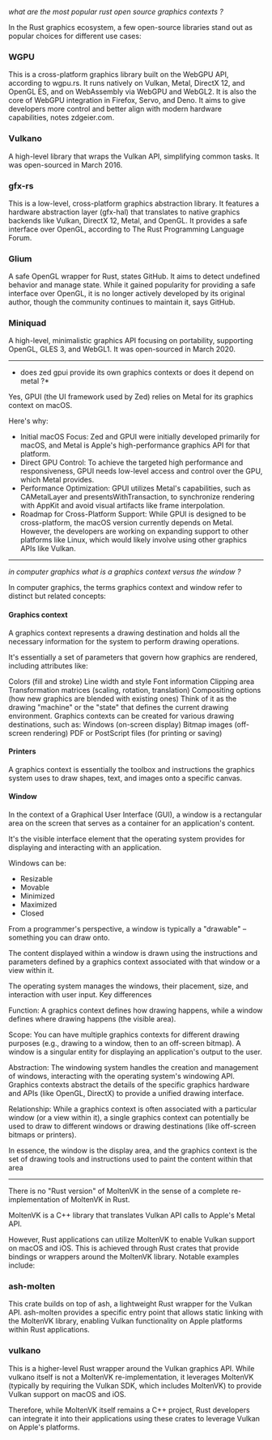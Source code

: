 *what are the most popular rust open source graphics contexts ?*

In the Rust graphics ecosystem, a few open-source libraries stand out as popular choices for different use cases:

### WGPU

This is a cross-platform graphics library built on the WebGPU API, according to wgpu.rs. It runs natively on Vulkan, Metal, DirectX 12, and OpenGL ES, and on WebAssembly via WebGPU and WebGL2. It is also the core of WebGPU integration in Firefox, Servo, and Deno. It aims to give developers more control and better align with modern hardware capabilities, notes zdgeier.com.

### Vulkano

A high-level library that wraps the Vulkan API, simplifying common tasks. It was open-sourced in March 2016.

### gfx-rs

This is a low-level, cross-platform graphics abstraction library. It features a hardware abstraction layer (gfx-hal) that translates to native graphics backends like Vulkan, DirectX 12, Metal, and OpenGL. It provides a safe interface over OpenGL, according to The Rust Programming Language Forum.

### Glium

A safe OpenGL wrapper for Rust, states GitHub. It aims to detect undefined behavior and manage state. While it gained popularity for providing a safe interface over OpenGL, it is no longer actively developed by its original author, though the community continues to maintain it, says GitHub.

### Miniquad

A high-level, minimalistic graphics API focusing on portability, supporting OpenGL, GLES 3, and WebGL1. It was open-sourced in March 2020.

---

* does zed gpui provide its own graphics contexts or does it depend on metal ?*

Yes, GPUI (the UI framework used by Zed) relies on Metal for its graphics context on macOS.

Here's why:

- Initial macOS Focus: Zed and GPUI were initially developed primarily for macOS, and Metal is Apple's high-performance graphics API for that platform.
- Direct GPU Control: To achieve the targeted high performance and responsiveness, GPUI needs low-level access and control over the GPU, which Metal provides.
- Performance Optimization: GPUI utilizes Metal's capabilities, such as CAMetalLayer and presentsWithTransaction, to synchronize rendering with AppKit and avoid visual artifacts like frame interpolation.
- Roadmap for Cross-Platform Support: While GPUI is designed to be cross-platform, the macOS version currently depends on Metal. However, the developers are working on expanding support to other platforms like Linux, which would likely involve using other graphics APIs like Vulkan.

---

*in computer graphics what is a graphics context versus the window ?*

In computer graphics, the terms graphics context and window refer to distinct but related concepts:

#### Graphics context

A graphics context represents a drawing destination and holds all the necessary information for the system to perform drawing operations.

It's essentially a set of parameters that govern how graphics are rendered, including attributes like:

Colors (fill and stroke)
Line width and style
Font information
Clipping area
Transformation matrices (scaling, rotation, translation)
Compositing options (how new graphics are blended with existing ones)
Think of it as the drawing "machine" or the "state" that defines the current drawing environment.
Graphics contexts can be created for various drawing destinations, such as:
Windows (on-screen display)
Bitmap images (off-screen rendering)
PDF or PostScript files (for printing or saving)

#### Printers

A graphics context is essentially the toolbox and instructions the graphics system uses to draw shapes, text, and images onto a specific canvas.

#### Window

In the context of a Graphical User Interface (GUI), a window is a rectangular area on the screen that serves as a container for an application's content.

It's the visible interface element that the operating system provides for displaying and interacting with an application.

Windows can be:

- Resizable
- Movable
- Minimized
- Maximized
- Closed

From a programmer's perspective, a window is typically a "drawable" – something you can draw onto.

The content displayed within a window is drawn using the instructions and parameters defined by a graphics context associated with that window or a view within it.

The operating system manages the windows, their placement, size, and interaction with user input.
Key differences

Function: A graphics context defines how drawing happens, while a window defines where drawing happens (the visible area).

Scope: You can have multiple graphics contexts for different drawing purposes (e.g., drawing to a window, then to an off-screen bitmap). A window is a singular entity for displaying an application's output to the user.

Abstraction: The windowing system handles the creation and management of windows, interacting with the operating system's windowing API. Graphics contexts abstract the details of the specific graphics hardware and APIs (like OpenGL, DirectX) to provide a unified drawing interface.

Relationship: While a graphics context is often associated with a particular window (or a view within it), a single graphics context can potentially be used to draw to different windows or drawing destinations (like off-screen bitmaps or printers).

In essence, the window is the display area, and the graphics context is the set of drawing tools and instructions used to paint the content within that area

---

There is no "Rust version" of MoltenVK in the sense of a complete re-implementation of MoltenVK in Rust.

MoltenVK is a C++ library that translates Vulkan API calls to Apple's Metal API.

However, Rust applications can utilize MoltenVK to enable Vulkan support on macOS and iOS. This is achieved through Rust crates that provide bindings or wrappers around the MoltenVK library. Notable examples include:

### ash-molten

This crate builds on top of ash, a lightweight Rust wrapper for the Vulkan API. ash-molten provides a specific entry point that allows static linking with the MoltenVK library, enabling Vulkan functionality on Apple platforms within Rust applications.

### vulkano

This is a higher-level Rust wrapper around the Vulkan graphics API. While vulkano itself is not a MoltenVK re-implementation, it leverages MoltenVK (typically by requiring the Vulkan SDK, which includes MoltenVK) to provide Vulkan support on macOS and iOS.

Therefore, while MoltenVK itself remains a C++ project, Rust developers can integrate it into their applications using these crates to leverage Vulkan on Apple's platforms.
